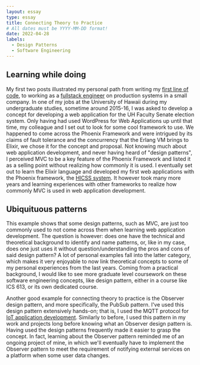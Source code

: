 ```yaml
---
layout: essay
type: essay
title: Connecting Theory to Practice
# All dates must be YYYY-MM-DD format!
date: 2022-04-28
labels:
  - Design Patterns
  - Software Engineering
---
```


## Learning while doing

My first two posts illustrated my personal path from writing my [first line of code](./engineers-path-to-js.md), to working as a [fullstack engineer](./software-engineering.md) on production systems in a small company. In one of my jobs at the University of Hawaii during my undergraduate studies, sometime around 2015-16, I was asked to develop a concept for developing a web application for the UH Faculty Senate election system. Only having had used WordPress for Web Applications up until that time, my colleague and I set out to look for some cool framework to use. We happened to come across the Phoenix Framework and were intrigued by its claims of fault tolerance and the concurrency that the Erlang VM brings to Elixir, we chose it for the concept and proposal. Not knowing much about web application development, and never having heard of "design patterns", I perceived MVC to be a key feature of the Phoenix Framework and listed it as a selling point without realizing how commonly it is used. I eventually set out to learn the Elixir language and developed my first web applications with the Phoenix framework, the [HICSS system](../projects/hicss-cms.md). It however took many more years and learning experiences with other frameworks to realize how commonly MVC is used in web application development.

## Ubiquituous patterns

This example shows that some design patterns, such as MVC, are just too commonly used to not come across them when learning web application development. The question is however: does one have the technical and theoretical background to identify and name patterns, or, like in my case, does one just uses it without question/understanding the pros and cons of said design pattern? A lot of personal examples fall into the latter category, which makes it very enjoyable to now link theoretical concepts to some of my personal experiences from the last years. Coming from a practical background, I would like to see more graduate level coursework on these software engineering concepts, like design pattern, either in a course like ICS 613, or its own dedicated course.

Another good example for connecting theory to practice is the Observer design pattern, and more specifically, the PubSub pattern. I've used this design pattern extensively hands-on; that is, I used the MQTT protocol for [IoT application development](../projects/iot-application-development.md). Similarly to before, I used this pattern in my work and projects long before knowing what an Observer design pattern is. Having used the design patterns frequently made it easier to grasp the concept. In fact, learning about the Observer pattern reminded me of an ongoing project of mine, in which we'll eventually have to implement the Observer pattern to meet the requirement of notifying external services on a platform when some user data changes.
